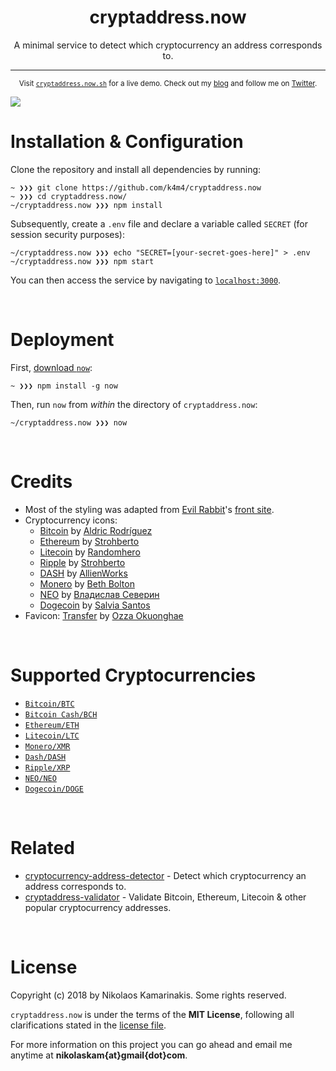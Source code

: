 <h1 align="center">cryptaddress.now</h1>

<p align="center">A minimal service to detect which cryptocurrency an address corresponds to.</p>

---

<p align="center">
	<sub>Visit <a href="https://cryptaddress.now.sh"><code>cryptaddress.now.sh</code></a> for a live demo. Check out my <a href="https://nikolaskama.me">blog</a> and follow me on <a href="https://twitter.com/nikolaskama">Twitter</a>.</sub>
</p>

<img align="center" src="https://nikolaskama.me/content/images/2018/04/cryptaddress.gif">

<br>

# Installation & Configuration

Clone the repository and install all dependencies by running:

```
~ ❯❯❯ git clone https://github.com/k4m4/cryptaddress.now
~ ❯❯❯ cd cryptaddress.now/
~/cryptaddress.now ❯❯❯ npm install
```

Subsequently, create a `.env` file and declare a variable called `SECRET` (for session security purposes):

```
~/cryptaddress.now ❯❯❯ echo "SECRET=[your-secret-goes-here]" > .env
~/cryptaddress.now ❯❯❯ npm start
```

You can then access the service by navigating to [`localhost:3000`](http://localhost:3000/).


<br>

# Deployment

First, [download `now`](https://zeit.co/download):

```
~ ❯❯❯ npm install -g now
```

Then, run `now` from *within* the directory of `cryptaddress.now`:

```
~/cryptaddress.now ❯❯❯ now
```


<br>

# Credits

- Most of the styling was adapted from [Evil Rabbit](https://twitter.com/evilrabbit_)'s [front site](https://github.com/evilrabbit/front).
- Cryptocurrency icons:
	- [Bitcoin](https://thenounproject.com/search/?q=bitcoin&creator=2128292&i=813127) by [Aldric Rodríguez](https://thenounproject.com/aldricroib2/)
	- [Ethereum](https://thenounproject.com/term/ethereum/1529277/) by [Strohberto](https://thenounproject.com/stroh)
	- [Litecoin](https://thenounproject.com/search/?q=litecoin&creator=657389&i=1499185) by [Randomhero](https://thenounproject.com/rahedesigns/)
	- [Ripple](https://thenounproject.com/term/ripple/1529276/) by [Strohberto](https://thenounproject.com/stroh)
	- [DASH](https://github.com/AllienWorks/cryptocoins/blob/master/SVG/DASH-alt.svg) by [AllienWorks](https://github.com/AllienWorks)
	- [Monero](https://thenounproject.com/search/?q=monero&creator=3430404&i=1546782) by [Beth Bolton](https://thenounproject.com/bethbolton/)
	- [NEO](https://thenounproject.com/search/?q=neo&creator=3051937&i=1457074) by [Владислав Северин](https://thenounproject.com/vlad334/)
	- [Dogecoin](https://thenounproject.com/search/?q=dogecoin&i=1247321) by [Salvia Santos](https://thenounproject.com/Salvinorina-a)
- Favicon: [Transfer](https://thenounproject.com/term/transfer/1519579/) by [Ozza Okuonghae](https://thenounproject.com/iozza/)


<br>

# Supported Cryptocurrencies

- [`Bitcoin/BTC`](https://github.com/kevva/bitcoin-regex)
- [`Bitcoin Cash/BCH`](https://github.com/k4m4/bitcoincash-regex)
- [`Ethereum/ETH`](https://github.com/k4m4/ethereum-regex)
- [`Litecoin/LTC`](https://github.com/k4m4/litecoin-regex)
- [`Monero/XMR`](https://github.com/k4m4/monero-regex)
- [`Dash/DASH`](https://github.com/k4m4/dash-regex)
- [`Ripple/XRP`](https://github.com/k4m4/ripple-regex)
- [`NEO/NEO`](https://github.com/k4m4/neo-regex)
- [`Dogecoin/DOGE`](https://github.com/k4m4/dogecoin-regex)


<br>

# Related

- [cryptocurrency-address-detector](https://github.com/k4m4/cryptocurrency-address-detector) - Detect which cryptocurrency an address corresponds to.
- [cryptaddress-validator](https://github.com/k4m4/cryptaddress-validator) - Validate Bitcoin, Ethereum, Litecoin & other popular cryptocurrency addresses.


<br>

# License

Copyright (c) 2018 by Nikolaos Kamarinakis. Some rights reserved.

`cryptaddress.now` is under the terms of the **MIT License**, following all clarifications stated in the [license file](license.md).

For more information on this project you can go ahead and email me anytime at **nikolaskam{at}gmail{dot}com**.